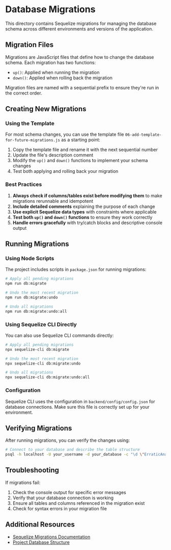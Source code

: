 # Database Migrations

This directory contains Sequelize migrations for managing the database schema across different environments and versions of the application.

## Migration Files

Migrations are JavaScript files that define how to change the database schema. Each migration has two functions:
- `up()`: Applied when running the migration
- `down()`: Applied when rolling back the migration

Migration files are named with a sequential prefix to ensure they're run in the correct order.

## Creating New Migrations

### Using the Template

For most schema changes, you can use the template file `06-add-template-for-future-migrations.js` as a starting point:

1. Copy the template file and rename it with the next sequential number
2. Update the file's description comment
3. Modify the `up()` and `down()` functions to implement your schema changes
4. Test both applying and rolling back your migration

### Best Practices

1. **Always check if columns/tables exist before modifying them** to make migrations rerunnable and idempotent
2. **Include detailed comments** explaining the purpose of each change
3. **Use explicit Sequelize data types** with constraints where applicable
4. **Test both `up()` and `down()` functions** to ensure they work correctly
5. **Handle errors gracefully** with try/catch blocks and descriptive console output

## Running Migrations

### Using Node Scripts

The project includes scripts in `package.json` for running migrations:

```bash
# Apply all pending migrations
npm run db:migrate

# Undo the most recent migration
npm run db:migrate:undo

# Undo all migrations
npm run db:migrate:undo:all
```

### Using Sequelize CLI Directly

You can also use Sequelize CLI commands directly:

```bash
# Apply all pending migrations
npx sequelize-cli db:migrate

# Undo the most recent migration
npx sequelize-cli db:migrate:undo

# Undo all migrations
npx sequelize-cli db:migrate:undo:all
```

### Configuration

Sequelize CLI uses the configuration in `backend/config/config.json` for database connections. Make sure this file is correctly set up for your environment.

## Verifying Migrations

After running migrations, you can verify the changes using:

```bash
# Connect to your database and describe the table structure
psql -h localhost -U your_username -d your_database -c "\d \"ErraticAnalyses\""
```

## Troubleshooting

If migrations fail:

1. Check the console output for specific error messages
2. Verify that your database connection is working
3. Ensure all tables and columns referenced in the migration exist
4. Check for syntax errors in your migration file

## Additional Resources

- [Sequelize Migrations Documentation](https://sequelize.org/master/manual/migrations.html)
- [Project Database Structure](../../README.md#database-structure) 